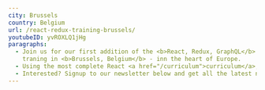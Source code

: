 ```yaml
---
city: Brussels
country: Belgium
url: /react-redux-training-brussels/
youtubeID: yvROXLQ1jHg
paragraphs:
  - Join us for our first addition of the <b>React, Redux, GraphQL</b>
    traning in <b>Brussels, Belgium</b> - inn the heart of Europe.
  - Using the most complete React <a href="/curriculum">curriculum</a>, our expert coaches will guide you in taking your front-end dev skills to the next level. You will learn the core tools and technologies of the ReactJS ecosystem in a collaborative and project-based training.
  - Interested? Signup to our newsletter below and get all the latest news...
---
```


